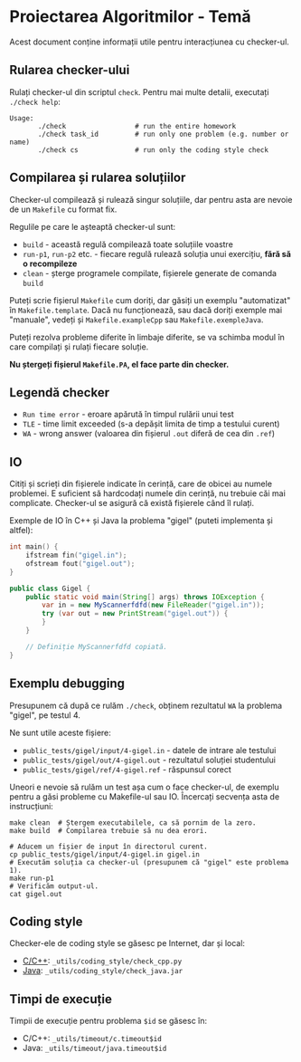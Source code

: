 # Proiectarea Algoritmilor - Temă

Acest document conține informații utile pentru interacțiunea cu checker-ul.

## Rularea checker-ului

Rulați checker-ul din scriptul `check`. Pentru mai multe detalii, executați
`./check help`:

```text
Usage:
       ./check                 # run the entire homework
       ./check task_id         # run only one problem (e.g. number or name)
       ./check cs              # run only the coding style check
```

## Compilarea și rularea soluțiilor

Checker-ul compilează și rulează singur soluțiile, dar pentru asta are nevoie de
un `Makefile` cu format fix.

Regulile pe care le așteaptă checker-ul sunt:

- `build` - această regulă compilează toate soluțiile voastre
- `run-p1`, `run-p2` etc. - fiecare regulă rulează soluția unui exercițiu,
  **fără să o recompileze**
- `clean` - șterge programele compilate, fișierele generate de comanda `build`

Puteți scrie fișierul `Makefile` cum doriți, dar găsiți un exemplu "automatizat"
în `Makefile.template`. Dacă nu funcționează, sau dacă doriți exemple mai
"manuale", vedeți și `Makefile.exampleCpp` sau `Makefile.exempleJava`.

Puteți rezolva probleme diferite în limbaje diferite, se va schimba modul în
care compilați și rulați fiecare soluție.

**Nu ștergeți fișierul `Makefile.PA`, el face parte din checker.**

## Legendă checker

- `Run time error` - eroare apărută în timpul rulării unui test
- `TLE` - time limit exceeded (s-a depășit limita de timp a testului curent)
- `WA` - wrong answer (valoarea din fișierul `.out` diferă de cea din `.ref`)

## IO

Citiți și scrieți din fișierele indicate în cerință, care de obicei au numele
problemei. E suficient să hardcodați numele din cerință, nu trebuie căi mai
complicate. Checker-ul se asigură că există fișierele când îl rulați.

Exemple de IO în C++ și Java la problema "gigel" (puteti implementa și altfel):

```cpp
int main() {
    ifstream fin("gigel.in");
    ofstream fout("gigel.out");
}
```

```java
public class Gigel {
    public static void main(String[] args) throws IOException {
        var in = new MyScannerfdfd(new FileReader("gigel.in"));
        try (var out = new PrintStream("gigel.out")) {
        }
    }

    // Definiție MyScannerfdfd copiată.
}
```

## Exemplu debugging

Presupunem că după ce rulăm `./check`, obținem rezultatul `WA` la problema
"gigel", pe testul 4.

Ne sunt utile aceste fișiere:

- `public_tests/gigel/input/4-gigel.in` - datele de intrare ale testului
- `public_tests/gigel/out/4-gigel.out` - rezultatul soluției studentului
- `public_tests/gigel/ref/4-gigel.ref` - răspunsul corect

Uneori e nevoie să rulăm un test așa cum o face checker-ul, de exemplu pentru a
găsi probleme cu Makefile-ul sau IO. Încercați secvența asta de instrucțiuni:

```shell
make clean  # Ștergem executabilele, ca să pornim de la zero.
make build  # Compilarea trebuie să nu dea erori.

# Aducem un fișier de input în directorul curent.
cp public_tests/gigel/input/4-gigel.in gigel.in
# Executăm soluția ca checker-ul (presupunem că "gigel" este problema 1).
make run-p1
# Verificăm output-ul.
cat gigel.out
```

## Coding style

Checker-ele de coding style se găsesc pe Internet, dar și local:

- [C/C++](https://google.github.io/styleguide/cppguide.html):
  `_utils/coding_style/check_cpp.py`
- [Java](http://checkstyle.sourceforge.net/google_style.html):
  `_utils/coding_style/check_java.jar`

## Timpi de execuție

Timpii de execuție pentru problema `$id` se găsesc în:

- C/C++: `_utils/timeout/c.timeout$id`
- Java: `_utils/timeout/java.timeout$id`
